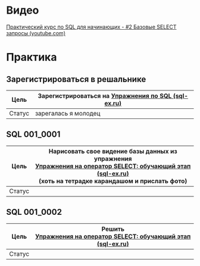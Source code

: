# Видео
[Практический курс по SQL для начинающих - #2 Базовые SELECT запросы (youtube.com)](https://www.youtube.com/watch?v=QlTKtC0_Wgk&list=PLBheEHDcG7-k1Y_Uy04Dj2ylWhcfSfqoF&index=2)
# Практика
## Зарегистрироваться в решальнике
| Цель   | Зарегистрироваться на [Упражнения по SQL (sql-ex.ru)](https://www.sql-ex.ru/) |
| ------ | ----------------------------------------------------------------------------- |
| Статус | зарегалась я молодец                                                          |
## SQL 001_0001
| Цель   | Нарисовать свое видение базы данных из упражнения<br>[Упражнения на оператор SELECT: обучающий этап (sql-ex.ru)](https://www.sql-ex.ru/learn_exercises.php?LN=1)<br>(хоть на тетрадке карандашом и прислать фото) |
| ------ | ----------------------------------------------------------------------------------------------------------------------------------------------------------------------------------------------------------------- |
| Статус |                                                                                                                                                                                                                   |
## SQL 001_0002
| Цель   | Решить<br>[Упражнения на оператор SELECT: обучающий этап (sql-ex.ru)](https://www.sql-ex.ru/learn_exercises.php?LN=1) |
| ------ | --------------------------------------------------------------------------------------------------------------------- |
| Статус |                                                                                                                       |